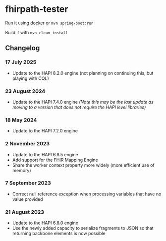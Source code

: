 # fhirpath-tester

Run it using docker or `mvn spring-boot:run`

Build it with
`mvn clean install`

## Changelog

### 17 July 2025
* Update to the HAPI 8.2.0 engine (not planning on continuing this, but playing with CQL)

### 23 August 2024
* Update to the HAPI 7.4.0 engine
*(Note this may be the last update as moving to a version that does not require the HAPI level libraries)*

### 18 May 2024
* Update to the HAPI 7.2.0 engine

### 2 November 2023
* Update to the HAPI 6.8.5 engine
* Add support for the FHIR Mapping Engine
* Share the worker context property more widely (more efficient use of memory)

### 7 September 2023
* Correct null reference exception when processing variables that have no value provided

### 21 August 2023
* Update to the HAPI 6.8.0 engine
* Use the newly added capacity to serialize fragments to JSON so that returning backbone elements is now possible

